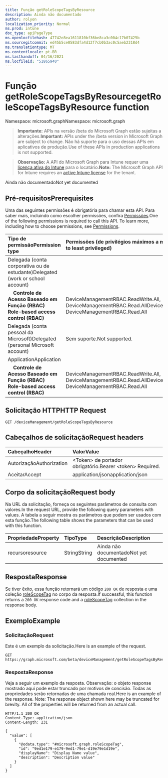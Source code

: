 ```yaml
---
title: Função getRoleScopeTagsByResource
description: Ainda não documentado
author: rolyon
localization_priority: Normal
ms.prod: intune
doc_type: apiPageType
ms.openlocfilehash: 47742e8ea1611810bf36be8ca3c004c17b07425b
ms.sourcegitcommit: ed45b5ce0583dfa4d12f7cb0b3ac0c5aeb2318d4
ms.translationtype: MT
ms.contentlocale: pt-BR
ms.lasthandoff: 04/16/2021
ms.locfileid: "51865940"
---
```

# <a name="getrolescopetagsbyresource-function"></a><span data-ttu-id="a2fdb-103">Função getRoleScopeTagsByResource</span><span class="sxs-lookup"><span data-stu-id="a2fdb-103">getRoleScopeTagsByResource function</span></span>

<span data-ttu-id="a2fdb-104">Namespace: microsoft.graph</span><span class="sxs-lookup"><span data-stu-id="a2fdb-104">Namespace: microsoft.graph</span></span>

> <span data-ttu-id="a2fdb-105">**Importante:** APIs na versão /beta do Microsoft Graph estão sujeitas a alterações.</span><span class="sxs-lookup"><span data-stu-id="a2fdb-105">**Important:** APIs under the /beta version in Microsoft Graph are subject to change.</span></span> <span data-ttu-id="a2fdb-106">Não há suporte para o uso dessas APIs em aplicativos de produção.</span><span class="sxs-lookup"><span data-stu-id="a2fdb-106">Use of these APIs in production applications is not supported.</span></span>

> <span data-ttu-id="a2fdb-107">**Observação:** A API do Microsoft Graph para Intune requer uma [licença ativa do Intune](https://go.microsoft.com/fwlink/?linkid=839381) para o locatário.</span><span class="sxs-lookup"><span data-stu-id="a2fdb-107">**Note:** The Microsoft Graph API for Intune requires an [active Intune license](https://go.microsoft.com/fwlink/?linkid=839381) for the tenant.</span></span>

<span data-ttu-id="a2fdb-108">Ainda não documentado</span><span class="sxs-lookup"><span data-stu-id="a2fdb-108">Not yet documented</span></span>
## <a name="prerequisites"></a><span data-ttu-id="a2fdb-109">Pré-requisitos</span><span class="sxs-lookup"><span data-stu-id="a2fdb-109">Prerequisites</span></span>
<span data-ttu-id="a2fdb-p102">Uma das seguintes permissões é obrigatória para chamar esta API. Para saber mais, incluindo como escolher permissões, confira [Permissões](/graph/permissions-reference).</span><span class="sxs-lookup"><span data-stu-id="a2fdb-p102">One of the following permissions is required to call this API. To learn more, including how to choose permissions, see [Permissions](/graph/permissions-reference).</span></span>

|<span data-ttu-id="a2fdb-112">Tipo de permissão</span><span class="sxs-lookup"><span data-stu-id="a2fdb-112">Permission type</span></span>|<span data-ttu-id="a2fdb-113">Permissões (de privilégios máximos a mínimos)</span><span class="sxs-lookup"><span data-stu-id="a2fdb-113">Permissions (from most to least privileged)</span></span>|
|:---|:---|
|<span data-ttu-id="a2fdb-114">Delegada (conta corporativa ou de estudante)</span><span class="sxs-lookup"><span data-stu-id="a2fdb-114">Delegated (work or school account)</span></span>||
| <span data-ttu-id="a2fdb-115">&nbsp; &nbsp; **Controle de Acesso Baseado em Função (RBAC)**</span><span class="sxs-lookup"><span data-stu-id="a2fdb-115">&nbsp; &nbsp; **Role-based access control (RBAC)**</span></span> | <span data-ttu-id="a2fdb-116">DeviceManagementRBAC.ReadWrite.All, DeviceManagementRBAC.Read.All</span><span class="sxs-lookup"><span data-stu-id="a2fdb-116">DeviceManagementRBAC.ReadWrite.All, DeviceManagementRBAC.Read.All</span></span>|
|<span data-ttu-id="a2fdb-117">Delegada (conta pessoal da Microsoft)</span><span class="sxs-lookup"><span data-stu-id="a2fdb-117">Delegated (personal Microsoft account)</span></span>|<span data-ttu-id="a2fdb-118">Sem suporte.</span><span class="sxs-lookup"><span data-stu-id="a2fdb-118">Not supported.</span></span>|
|<span data-ttu-id="a2fdb-119">Application</span><span class="sxs-lookup"><span data-stu-id="a2fdb-119">Application</span></span>||
| <span data-ttu-id="a2fdb-120">&nbsp; &nbsp; **Controle de Acesso Baseado em Função (RBAC)**</span><span class="sxs-lookup"><span data-stu-id="a2fdb-120">&nbsp; &nbsp; **Role-based access control (RBAC)**</span></span> | <span data-ttu-id="a2fdb-121">DeviceManagementRBAC.ReadWrite.All, DeviceManagementRBAC.Read.All</span><span class="sxs-lookup"><span data-stu-id="a2fdb-121">DeviceManagementRBAC.ReadWrite.All, DeviceManagementRBAC.Read.All</span></span>|

## <a name="http-request"></a><span data-ttu-id="a2fdb-122">Solicitação HTTP</span><span class="sxs-lookup"><span data-stu-id="a2fdb-122">HTTP Request</span></span>
<!-- {
  "blockType": "ignored"
}
-->
``` http
GET /deviceManagement/getRoleScopeTagsByResource
```

## <a name="request-headers"></a><span data-ttu-id="a2fdb-123">Cabeçalhos de solicitação</span><span class="sxs-lookup"><span data-stu-id="a2fdb-123">Request headers</span></span>
|<span data-ttu-id="a2fdb-124">Cabeçalho</span><span class="sxs-lookup"><span data-stu-id="a2fdb-124">Header</span></span>|<span data-ttu-id="a2fdb-125">Valor</span><span class="sxs-lookup"><span data-stu-id="a2fdb-125">Value</span></span>|
|:---|:---|
|<span data-ttu-id="a2fdb-126">Autorização</span><span class="sxs-lookup"><span data-stu-id="a2fdb-126">Authorization</span></span>|<span data-ttu-id="a2fdb-127">&lt;Token&gt; de portador obrigatório.</span><span class="sxs-lookup"><span data-stu-id="a2fdb-127">Bearer &lt;token&gt; Required.</span></span>|
|<span data-ttu-id="a2fdb-128">Aceitar</span><span class="sxs-lookup"><span data-stu-id="a2fdb-128">Accept</span></span>|<span data-ttu-id="a2fdb-129">application/json</span><span class="sxs-lookup"><span data-stu-id="a2fdb-129">application/json</span></span>|

## <a name="request-body"></a><span data-ttu-id="a2fdb-130">Corpo da solicitação</span><span class="sxs-lookup"><span data-stu-id="a2fdb-130">Request body</span></span>
<span data-ttu-id="a2fdb-131">Na URL da solicitação, forneça os seguintes parâmetros de consulta com valores.</span><span class="sxs-lookup"><span data-stu-id="a2fdb-131">In the request URL, provide the following query parameters with values.</span></span>
<span data-ttu-id="a2fdb-132">A tabela a seguir mostra os parâmetros que podem ser usados com esta função.</span><span class="sxs-lookup"><span data-stu-id="a2fdb-132">The following table shows the parameters that can be used with this function.</span></span>

|<span data-ttu-id="a2fdb-133">Propriedade</span><span class="sxs-lookup"><span data-stu-id="a2fdb-133">Property</span></span>|<span data-ttu-id="a2fdb-134">Tipo</span><span class="sxs-lookup"><span data-stu-id="a2fdb-134">Type</span></span>|<span data-ttu-id="a2fdb-135">Descrição</span><span class="sxs-lookup"><span data-stu-id="a2fdb-135">Description</span></span>|
|:---|:---|:---|
|<span data-ttu-id="a2fdb-136">recurso</span><span class="sxs-lookup"><span data-stu-id="a2fdb-136">resource</span></span>|<span data-ttu-id="a2fdb-137">String</span><span class="sxs-lookup"><span data-stu-id="a2fdb-137">String</span></span>|<span data-ttu-id="a2fdb-138">Ainda não documentado</span><span class="sxs-lookup"><span data-stu-id="a2fdb-138">Not yet documented</span></span>|



## <a name="response"></a><span data-ttu-id="a2fdb-139">Resposta</span><span class="sxs-lookup"><span data-stu-id="a2fdb-139">Response</span></span>
<span data-ttu-id="a2fdb-140">Se tiver êxito, essa função retornará um código `200 OK` de resposta e uma coleção [roleScopeTag](../resources/intune-rbac-rolescopetag.md) no corpo da resposta.</span><span class="sxs-lookup"><span data-stu-id="a2fdb-140">If successful, this function returns a `200 OK` response code and a [roleScopeTag](../resources/intune-rbac-rolescopetag.md) collection in the response body.</span></span>

## <a name="example"></a><span data-ttu-id="a2fdb-141">Exemplo</span><span class="sxs-lookup"><span data-stu-id="a2fdb-141">Example</span></span>
### <a name="request"></a><span data-ttu-id="a2fdb-142">Solicitação</span><span class="sxs-lookup"><span data-stu-id="a2fdb-142">Request</span></span>
<span data-ttu-id="a2fdb-143">Este é um exemplo da solicitação.</span><span class="sxs-lookup"><span data-stu-id="a2fdb-143">Here is an example of the request.</span></span>
``` http
GET https://graph.microsoft.com/beta/deviceManagement/getRoleScopeTagsByResource(resource='parameterValue')
```

### <a name="response"></a><span data-ttu-id="a2fdb-144">Resposta</span><span class="sxs-lookup"><span data-stu-id="a2fdb-144">Response</span></span>
<span data-ttu-id="a2fdb-p104">Veja a seguir um exemplo da resposta. Observação: o objeto response mostrado aqui pode estar truncado por motivos de concisão. Todas as propriedades serão retornadas de uma chamada real.</span><span class="sxs-lookup"><span data-stu-id="a2fdb-p104">Here is an example of the response. Note: The response object shown here may be truncated for brevity. All of the properties will be returned from an actual call.</span></span>
``` http
HTTP/1.1 200 OK
Content-Type: application/json
Content-Length: 231

{
  "value": [
    {
      "@odata.type": "#microsoft.graph.roleScopeTag",
      "id": "9ed1e179-e179-9ed1-79e1-d19e79e1d19e",
      "displayName": "Display Name value",
      "description": "Description value"
    }
  ]
}
```










